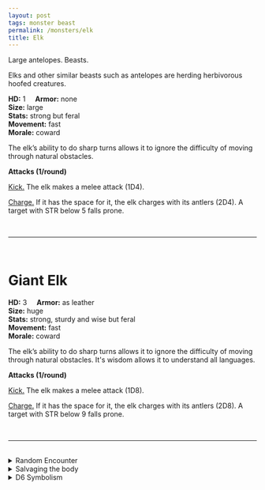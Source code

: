 ```yaml
---
layout: post
tags: monster beast
permalink: /monsters/elk
title: Elk
---
```


Large antelopes. Beasts.

Elks and other similar beasts such as antelopes are herding herbivorous hoofed creatures.

**HD:** 1  &nbsp; &nbsp;  **Armor:** none <br>
**Size:** large <br>
**Stats:** strong but feral<br>
**Movement:** fast <br>
**Morale:** coward <br>

The elk’s ability to do sharp turns allows it to ignore the difficulty of moving through natural obstacles.

**Attacks (1/round)**

<ins>Kick.</ins> The elk makes a melee attack (1D4).

<ins>Charge.</ins> If it has the space for it, the elk charges with its antlers (2D4). A target with STR below 5 falls prone.

<br>

---

<br> 

# Giant Elk

**HD:** 3  &nbsp; &nbsp;  **Armor:** as leather <br>
**Size:** huge <br>
**Stats:** strong, sturdy and wise but feral<br>
**Movement:** fast <br>
**Morale:** coward <br>

The elk’s ability to do sharp turns allows it to ignore the difficulty of moving through natural obstacles. It's wisdom allows it to understand all languages.

**Attacks (1/round)**

<ins>Kick.</ins> The elk makes a melee attack (1D8).

<ins>Charge.</ins> If it has the space for it, the elk charges with its antlers (2D8). A target with STR below 9 falls prone.

<br>

---

<br>

<details markdown="1">
<summary>Random Encounter</summary>

1. **Monster:** 1D8 elks or 1 giant elk.
1. **Lair:** A vast, warm and peaceful clearing. <br>	&nbsp; OR <br>	**Omen:** A branch cracks.
1. **Spoor:** Still warm dung.
1. **Tracks:** Giant elk tracks among smaller ones.
1. **Trace:** Musky scratched bark.
1. **Trace:** (Giant) Antlers.

</details>

<details markdown="1">
<summary>Salvaging the body</summary>

Elk meat is very prized and they are hunted for sport. Their antlers are good props. An elk can be tamed with great difficulty.
</details>

<details markdown="1">
<summary>D6 Symbolism</summary>

In local cultures this beast is a symbol of ...

1. Royalty
1. The forest
1. Fall
1. Hunting
1. Masculinity
1. Sacred 
</details>


